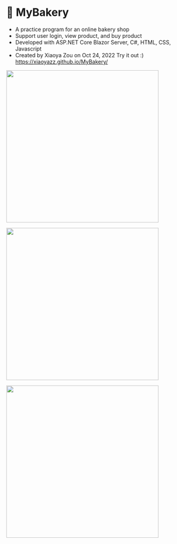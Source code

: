 # 🍰 MyBakery

- A practice program for an online bakery shop
- Support user login, view product, and buy product
- Developed with ASP.NET Core Blazor Server, C#, HTML, CSS, Javascript
- Created by Xiaoya Zou on Oct 24, 2022
Try it out :) https://xiaoyazz.github.io/MyBakery/

<p><img width="400" src="https://user-images.githubusercontent.com/84748829/197943111-01a94e6a-9cca-4a3a-8456-39a1fe432ae6.JPG"></p>
<p><img width="400" src="https://user-images.githubusercontent.com/84748829/197943404-2ea8ff01-3106-4ae7-9c3b-65f587054b8e.JPG"></p>
<p><img width="400" src="https://user-images.githubusercontent.com/84748829/197943436-eb56ba34-4a9e-4623-a87b-665d46e25890.JPG"></p>

